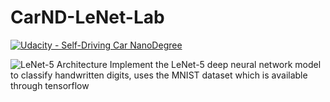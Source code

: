 # CarND-LeNet-Lab
[![Udacity - Self-Driving Car NanoDegree](https://s3.amazonaws.com/udacity-sdc/github/shield-carnd.svg)](http://www.udacity.com/drive)

![LeNet-5 Architecture](lenet.png)
Implement the LeNet-5 deep neural network model to classify handwritten digits, uses the MNIST dataset which is available through tensorflow
